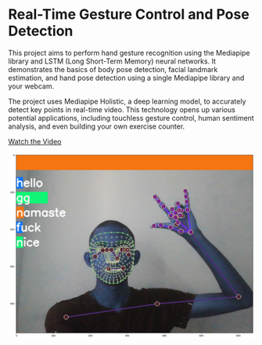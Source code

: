 # Real-Time Gesture Control and Pose Detection

This project aims to perform hand gesture recognition using the Mediapipe library and LSTM (Long Short-Term Memory) neural networks. It demonstrates the basics of body pose detection, facial landmark estimation, and hand pose detection using a single Mediapipe library and your webcam.

The project uses Mediapipe Holistic, a deep learning model, to accurately detect key points in real-time video. This technology opens up various potential applications, including touchless gesture control, human sentiment analysis, and even building your own exercise counter.

[Watch the Video](https://drive.google.com/file/d/1MT-SYjl9LY9weUPpCOVdeex5iALPuV5F/view?usp=sharing)

![Output Image](https://github.com/ThaminduSulakshana/Real-Time-Gesture-Control-and-Pose-Detection/raw/586a7d0e657d970e538aa15c4c791827e9ea1010/output.png)
